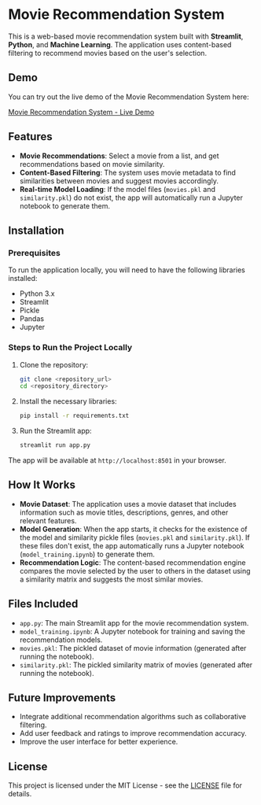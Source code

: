 # Movie Recommendation System

This is a web-based movie recommendation system built with **Streamlit**, **Python**, and **Machine Learning**. The application uses content-based filtering to recommend movies based on the user's selection.

## Demo

You can try out the live demo of the Movie Recommendation System here:

[Movie Recommendation System - Live Demo](https://aryansachan12-movie-recommendation-app-t9pbwk.streamlit.app/)

## Features

- **Movie Recommendations**: Select a movie from a list, and get recommendations based on movie similarity.
- **Content-Based Filtering**: The system uses movie metadata to find similarities between movies and suggest movies accordingly.
- **Real-time Model Loading**: If the model files (`movies.pkl` and `similarity.pkl`) do not exist, the app will automatically run a Jupyter notebook to generate them.

## Installation

### Prerequisites

To run the application locally, you will need to have the following libraries installed:

- Python 3.x
- Streamlit
- Pickle
- Pandas
- Jupyter

### Steps to Run the Project Locally

1. Clone the repository:
    ```bash
    git clone <repository_url>
    cd <repository_directory>
    ```

2. Install the necessary libraries:
    ```bash
    pip install -r requirements.txt
    ```

3. Run the Streamlit app:
    ```bash
    streamlit run app.py
    ```

The app will be available at `http://localhost:8501` in your browser.

## How It Works

- **Movie Dataset**: The application uses a movie dataset that includes information such as movie titles, descriptions, genres, and other relevant features.
- **Model Generation**: When the app starts, it checks for the existence of the model and similarity pickle files (`movies.pkl` and `similarity.pkl`). If these files don't exist, the app automatically runs a Jupyter notebook (`model_training.ipynb`) to generate them.
- **Recommendation Logic**: The content-based recommendation engine compares the movie selected by the user to others in the dataset using a similarity matrix and suggests the most similar movies.

## Files Included

- `app.py`: The main Streamlit app for the movie recommendation system.
- `model_training.ipynb`: A Jupyter notebook for training and saving the recommendation models.
- `movies.pkl`: The pickled dataset of movie information (generated after running the notebook).
- `similarity.pkl`: The pickled similarity matrix of movies (generated after running the notebook).

## Future Improvements

- Integrate additional recommendation algorithms such as collaborative filtering.
- Add user feedback and ratings to improve recommendation accuracy.
- Improve the user interface for better experience.

## License

This project is licensed under the MIT License - see the [LICENSE](LICENSE) file for details.

